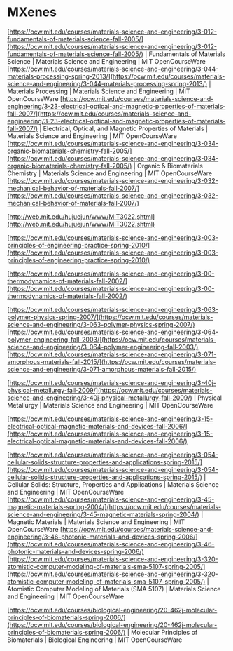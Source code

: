 # MXenes

[https://ocw.mit.edu/courses/materials-science-and-engineering/3-012-fundamentals-of-materials-science-fall-2005/](https://ocw.mit.edu/courses/materials-science-and-engineering/3-012-fundamentals-of-materials-science-fall-2005/) | Fundamentals of Materials Science | Materials Science and Engineering | MIT OpenCourseWare [https://ocw.mit.edu/courses/materials-science-and-engineering/3-044-materials-processing-spring-2013/](https://ocw.mit.edu/courses/materials-science-and-engineering/3-044-materials-processing-spring-2013/) | Materials Processing | Materials Science and Engineering | MIT OpenCourseWare [https://ocw.mit.edu/courses/materials-science-and-engineering/3-23-electrical-optical-and-magnetic-properties-of-materials-fall-2007/](https://ocw.mit.edu/courses/materials-science-and-engineering/3-23-electrical-optical-and-magnetic-properties-of-materials-fall-2007/) | Electrical, Optical, and Magnetic Properties of Materials | Materials Science and Engineering | MIT OpenCourseWare [https://ocw.mit.edu/courses/materials-science-and-engineering/3-034-organic-biomaterials-chemistry-fall-2005/](https://ocw.mit.edu/courses/materials-science-and-engineering/3-034-organic-biomaterials-chemistry-fall-2005/) | Organic & Biomaterials Chemistry | Materials Science and Engineering | MIT OpenCourseWare [https://ocw.mit.edu/courses/materials-science-and-engineering/3-032-mechanical-behavior-of-materials-fall-2007/](https://ocw.mit.edu/courses/materials-science-and-engineering/3-032-mechanical-behavior-of-materials-fall-2007/)

[http://web.mit.edu/hujuejun/www/MIT3022.shtml](http://web.mit.edu/hujuejun/www/MIT3022.shtml)

[https://ocw.mit.edu/courses/materials-science-and-engineering/3-003-principles-of-engineering-practice-spring-2010/](https://ocw.mit.edu/courses/materials-science-and-engineering/3-003-principles-of-engineering-practice-spring-2010/)

[https://ocw.mit.edu/courses/materials-science-and-engineering/3-00-thermodynamics-of-materials-fall-2002/](https://ocw.mit.edu/courses/materials-science-and-engineering/3-00-thermodynamics-of-materials-fall-2002/)

[https://ocw.mit.edu/courses/materials-science-and-engineering/3-063-polymer-physics-spring-2007/](https://ocw.mit.edu/courses/materials-science-and-engineering/3-063-polymer-physics-spring-2007/) [https://ocw.mit.edu/courses/materials-science-and-engineering/3-064-polymer-engineering-fall-2003/](https://ocw.mit.edu/courses/materials-science-and-engineering/3-064-polymer-engineering-fall-2003/) [https://ocw.mit.edu/courses/materials-science-and-engineering/3-071-amorphous-materials-fall-2015/](https://ocw.mit.edu/courses/materials-science-and-engineering/3-071-amorphous-materials-fall-2015/)

[https://ocw.mit.edu/courses/materials-science-and-engineering/3-40j-physical-metallurgy-fall-2009/](https://ocw.mit.edu/courses/materials-science-and-engineering/3-40j-physical-metallurgy-fall-2009/) | Physical Metallurgy | Materials Science and Engineering | MIT OpenCourseWare

[https://ocw.mit.edu/courses/materials-science-and-engineering/3-15-electrical-optical-magnetic-materials-and-devices-fall-2006/](https://ocw.mit.edu/courses/materials-science-and-engineering/3-15-electrical-optical-magnetic-materials-and-devices-fall-2006/)

[https://ocw.mit.edu/courses/materials-science-and-engineering/3-054-cellular-solids-structure-properties-and-applications-spring-2015/](https://ocw.mit.edu/courses/materials-science-and-engineering/3-054-cellular-solids-structure-properties-and-applications-spring-2015/) | Cellular Solids: Structure, Properties and Applications | Materials Science and Engineering | MIT OpenCourseWare [https://ocw.mit.edu/courses/materials-science-and-engineering/3-45-magnetic-materials-spring-2004/](https://ocw.mit.edu/courses/materials-science-and-engineering/3-45-magnetic-materials-spring-2004/) | Magnetic Materials | Materials Science and Engineering | MIT OpenCourseWare [https://ocw.mit.edu/courses/materials-science-and-engineering/3-46-photonic-materials-and-devices-spring-2006/](https://ocw.mit.edu/courses/materials-science-and-engineering/3-46-photonic-materials-and-devices-spring-2006/) [https://ocw.mit.edu/courses/materials-science-and-engineering/3-320-atomistic-computer-modeling-of-materials-sma-5107-spring-2005/](https://ocw.mit.edu/courses/materials-science-and-engineering/3-320-atomistic-computer-modeling-of-materials-sma-5107-spring-2005/) | Atomistic Computer Modeling of Materials (SMA 5107) | Materials Science and Engineering | MIT OpenCourseWare

[https://ocw.mit.edu/courses/biological-engineering/20-462j-molecular-principles-of-biomaterials-spring-2006/](https://ocw.mit.edu/courses/biological-engineering/20-462j-molecular-principles-of-biomaterials-spring-2006/) | Molecular Principles of Biomaterials | Biological Engineering | MIT OpenCourseWare
